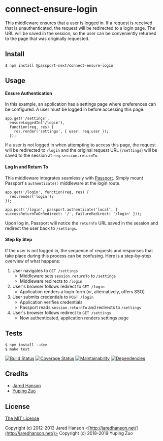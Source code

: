 # connect-ensure-login

This middleware ensures that a user is logged in.  If a request is received that
is unauthenticated, the request will be redirected to a login page.  The URL
will be saved in the session, so the user can be conveniently returned to the
page that was originally requested.

## Install

    $ npm install @passport-next/connect-ensure-login

## Usage

#### Ensure Authentication

In this example, an application has a settings page where preferences can be
configured.  A user must be logged in before accessing this page.

    app.get('/settings',
      ensureLoggedIn('/login'),
      function(req, res) {
        res.render('settings', { user: req.user });
      });

If a user is not logged in when attempting to access this page, the request will
be redirected to `/login` and the original request URL (`/settings`) will be
saved to the session at `req.session.returnTo`.

#### Log In and Return To

This middleware integrates seamlessly with [Passport](https://github.com/passport-next/passport).
Simply mount Passport's `authenticate()` middleware at the login route.

    app.get('/login', function(req, res) {
      res.render('login');
    });

    app.post('/login', passport.authenticate('local', { successReturnToOrRedirect: '/', failureRedirect: '/login' }));

Upon log in, Passport will notice the `returnTo` URL saved in the session and
redirect the user back to `/settings`.

#### Step By Step

If the user is not logged in, the sequence of requests and responses that take
place during this process can be confusing.  Here is a step-by-step overview of
what happens:

1. User navigates to `GET /settings`
    - Middleware sets `session.returnTo` to `/settings`
    - Middleware redirects to `/login`
2. User's browser follows redirect to `GET /login`
    - Application renders a login form (or, alternatively, offers SSO)
3. User submits credentials to `POST /login`
    - Application verifies credentials
    - Passport reads `session.returnTo` and redirects to `/settings`
4. User's browser follows redirect to `GET /settings`
    - Now authenticated, application renders settings page

## Tests

    $ npm install --dev
    $ make test

[![Build Status](https://secure.travis-ci.org/passport-next/connect-ensure-login.svg?branch=master)](http://travis-ci.org/passport-next/connect-ensure-login)
[![Coverage Status](https://coveralls.io/repos/github/passport-next/connect-ensure-login/badge.svg?branch=master)](https://coveralls.io/github/passport-next/connect-ensure-login?branch=master)
[![Maintainability](https://api.codeclimate.com/v1/badges/cd841c0f5037adb4d874/maintainability)](https://codeclimate.com/github/passport-next/connect-ensure-login/maintainability)
[![Dependencies](https://david-dm.org/passport-next/connect-ensure-login.png)](https://david-dm.org/passport-next/connect-ensure-login)

## Credits

  - [Jared Hanson](https://github.com/jaredhanson)
  - [Yuping Zuo](https://github.com/zypA13510)

## License

[The MIT License](http://opensource.org/licenses/MIT)

Copyright (c) 2012-2013 Jared Hanson <[http://jaredhanson.net/](http://jaredhanson.net/)>
Copyright (c) 2018-2019 Yuping Zuo
